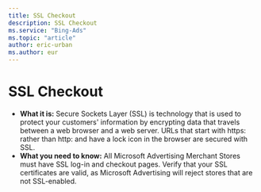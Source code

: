 ```yaml
---
title: SSL Checkout
description: SSL Checkout
ms.service: "Bing-Ads"
ms.topic: "article"
author: eric-urban
ms.author: eur
---
```


# SSL Checkout

- **What it is:**  Secure Sockets Layer (SSL) is technology that is used to protect your customers' information by encrypting data that travels between a web browser and a web server. URLs that start with https: rather than http: and have a lock icon in the browser are secured with SSL.
- **What you need to know:**  All Microsoft Advertising Merchant Stores must have SSL log-in and checkout pages. Verify that your SSL certificates are valid, as Microsoft Advertising will reject stores that are not SSL-enabled.


